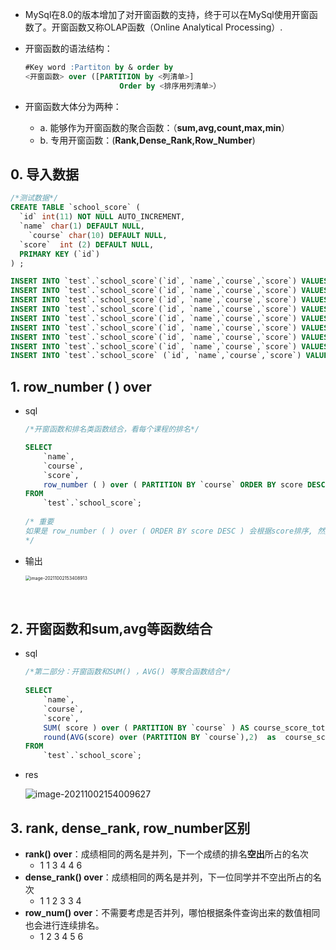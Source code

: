- MySql在8.0的版本增加了对开窗函数的支持，终于可以在MySql使用开窗函数了。开窗函数又称OLAP函数（Online Analytical Processing）.

- 开窗函数的语法结构：

  ```sql
  #Key word :Partiton by & order by
  <开窗函数> over ([PARTITION by <列清单>]
                       Order by <排序用列清单>）
  ```

- 开窗函数大体分为两种：
  - a. 能够作为开窗函数的聚合函数：（**sum,avg,count,max,min**）
  - b. 专用开窗函数：(**Rank,Dense_Rank,Row_Number**)



## 0. 导入数据

```sql
/*测试数据*/
CREATE TABLE `school_score` (
  `id` int(11) NOT NULL AUTO_INCREMENT,
  `name` char(1) DEFAULT NULL,
    `course` char(10) DEFAULT NULL,
  `score`  int (2) DEFAULT NULL,
  PRIMARY KEY (`id`)
) ;

INSERT INTO `test`.`school_score`(`id`, `name`,`course`,`score`) VALUES (1, 'A','Chinese',80);
INSERT INTO `test`.`school_score`(`id`, `name`,`course`,`score`) VALUES (2, 'B','Chinese',90);
INSERT INTO `test`.`school_score`(`id`, `name`,`course`,`score`) VALUES (3, 'C','Chinese',70);
INSERT INTO `test`.`school_score`(`id`, `name`,`course`,`score`) VALUES (4, 'A','Math',70);
INSERT INTO `test`.`school_score`(`id`, `name`,`course`,`score`) VALUES (5, 'B','Math',100);
INSERT INTO `test`.`school_score`(`id`, `name`,`course`,`score`) VALUES (6, 'C','Math',80);
INSERT INTO `test`.`school_score`(`id`, `name`,`course`,`score`) VALUES (7, 'A','English',90);
INSERT INTO `test`.`school_score`(`id`, `name`,`course`,`score`) VALUES (8, 'B','English',85);
INSERT INTO `test`.`school_score` (`id`, `name`,`course`,`score`) VALUES (9, 'C','English',99);
```

## 1. row_number ( ) over 

- sql

  ```sql
  /*开窗函数和排名类函数结合，看每个课程的排名*/
  
  SELECT
      `name`,
      `course`,
      `score`,
      row_number ( ) over ( PARTITION BY `course` ORDER BY score DESC ) AS score_rank 
  FROM
      `test`.`school_score`;
      
  /* 重要
  如果是 row_number ( ) over ( ORDER BY score DESC ) 会根据score排序, 然后为每一行添加一个序号1,2,3,4,5,6...
  */
  ```

- 输出

  <img src="https://raw.githubusercontent.com/hellolib/pictures/main/Typora/pic-00-gitee/image-20211002153408913.png" alt="image-20211002153408913" style="zoom:50%;" />



​	

## 2. 开窗函数和sum,avg等函数结合

- sql

  ```sql
  /*第二部分：开窗函数和SUM() ，AVG() 等聚合函数结合*/
      
  SELECT
      `name`,
      `course`,
      `score`,
      SUM( score ) over ( PARTITION BY `course` ) AS course_score_total ,
      round(AVG(score) over (PARTITION BY `course`),2)  as  course_score_avg
  FROM
      `test`.`school_score`;
  ```

- res

  ![image-20211002154009627](https://raw.githubusercontent.com/hellolib/pictures/main/Typora/pic-00-gitee/image-20211002154009627.png)

## 3. rank, dense_rank, row_number区别

- **rank() over**：成绩相同的两名是并列，下一个成绩的排名**空出**所占的名次
  - 1 1 3 4 4 6
- **dense_rank() over**：成绩相同的两名是并列，下一位同学并不空出所占的名次
  - 1 1 2 3 3 4
- **row_num() over**：不需要考虑是否并列，哪怕根据条件查询出来的数值相同也会进行连续排名。
  - 1 2 3 4 5 6
